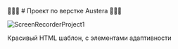 :rocket::rocket::rocket: # Проект по верстке Austera :rocket::rocket::rocket:

![ScreenRecorderProject1](https://github.com/user-attachments/assets/ba1cabef-1ea2-4ccb-ba53-22116bb73248)



Красивый HTML шаблон, с элементами адаптивности  

